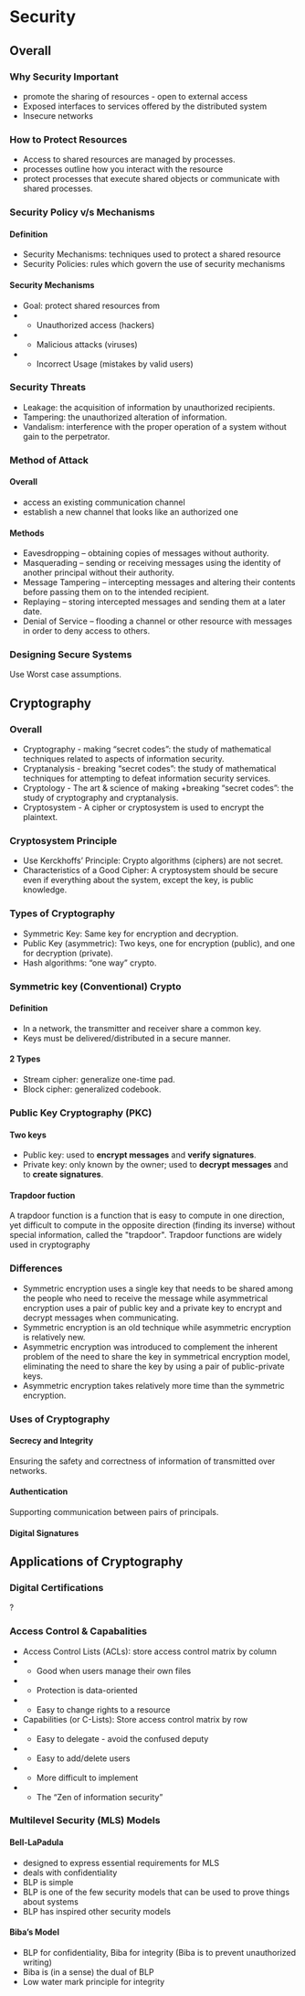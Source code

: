# Security
## Overall
### Why Security Important
* promote the sharing of resources - open to external access
* Exposed interfaces to services offered by the distributed system
* Insecure networks
### How to Protect Resources
* Access to shared resources are managed by processes. 
* processes outline how you interact with the resource
* protect processes that execute shared objects or communicate with shared processes.
### Security Policy v/s Mechanisms
#### Definition
* Security Mechanisms: techniques used to protect a shared resource
* Security Policies: rules which govern the use of security mechanisms
#### Security Mechanisms
* Goal: protect shared resources from
* * Unauthorized access (hackers)
* * Malicious attacks (viruses)
* * Incorrect Usage (mistakes by valid users)
### Security Threats
* Leakage: the acquisition of information by unauthorized recipients.
* Tampering: the unauthorized alteration of information.
* Vandalism: interference with the proper operation of a system without gain to the perpetrator.
### Method of Attack
#### Overall
* access an existing communication channel
* establish a new channel that looks like an authorized one
#### Methods
* Eavesdropping – obtaining copies of messages without authority.
* Masquerading – sending or receiving messages using the identity of another principal without their authority.
* Message Tampering – intercepting messages and altering their contents before passing them on to the intended recipient.
* Replaying – storing intercepted messages and sending them at a later date.
* Denial of Service – flooding a channel or other resource with messages in order to deny access to others.
### Designing Secure Systems
Use Worst case assumptions.

## Cryptography
### Overall
* Cryptography - making “secret codes”: the study of mathematical techniques related to aspects of information security.
* Cryptanalysis - breaking “secret codes”: the study of mathematical techniques for attempting to defeat information security services.
* Cryptology - The art & science of making +breaking “secret codes”: the study of cryptography and cryptanalysis.
* Cryptosystem - A cipher or cryptosystem is used to encrypt the plaintext.
### Cryptosystem Principle
* Use Kerckhoffs’ Principle: Crypto algorithms (ciphers) are not secret.
* Characteristics of a Good Cipher: A cryptosystem should be secure even if everything about the system, except the key, is public knowledge.
### Types of Cryptography
* Symmetric Key: Same key for encryption and decryption.
* Public Key (asymmetric): Two keys, one for encryption (public), and one for decryption (private).
* Hash algorithms: “one way” crypto.
### Symmetric key (Conventional) Crypto
#### Definition
* In a network, the transmitter and receiver share a common key.
* Keys must be delivered/distributed in a secure manner.
#### 2 Types
* Stream cipher: generalize one-time pad.
* Block cipher: generalized codebook.
### Public Key Cryptography (PKC)
#### Two keys
* Public key: used to **encrypt messages** and **verify signatures**.
* Private key: only known by the owner; used to **decrypt messages** and to **create signatures**.
#### Trapdoor fuction
A trapdoor function is a function that is easy to compute in one direction, yet difficult to compute in the opposite direction (finding its inverse) without special information, called the "trapdoor". Trapdoor functions are widely used in cryptography
### Differences
* Symmetric encryption uses a single key that needs to be shared among the people who need to receive the message while asymmetrical encryption uses a pair of public key and a private key to encrypt and
decrypt messages when communicating.
* Symmetric encryption is an old technique while asymmetric encryption is relatively new. 
* Asymmetric encryption was introduced to complement the inherent problem of the need to share the key in symmetrical encryption model, eliminating the need to share the key by using a pair of public-private keys.
* Asymmetric encryption takes relatively more time than the symmetric encryption.
### Uses of Cryptography
#### Secrecy and Integrity
Ensuring the safety and correctness of information of transmitted over networks.
#### Authentication
Supporting communication between pairs of principals.
#### Digital Signatures

## Applications of Cryptography
### Digital Certifications
?
### Access Control & Capabalities
* Access Control Lists (ACLs): store access control matrix by column
* * Good when users manage their own files
* * Protection is data-oriented
* * Easy to change rights to a resource
* Capabilities (or C-Lists): Store access control matrix by row
* * Easy to delegate - avoid the confused deputy
* * Easy to add/delete users
* * More difficult to implement
* * The “Zen of information security”
### Multilevel Security (MLS) Models
#### Bell-LaPadula
* designed to express essential requirements for MLS
* deals with confidentiality
* BLP is simple
* BLP is one of the few security models that can be used to prove things about systems
* BLP has inspired other security models
#### Biba’s Model
* BLP for confidentiality, Biba for integrity (Biba is to prevent unauthorized writing)
* Biba is (in a sense) the dual of BLP
* Low water mark principle for integrity
